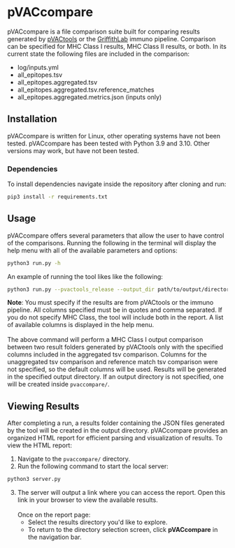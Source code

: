 # pVACcompare
pVACcompare is a file comparison suite built for comparing results generated by [pVACtools](https://github.com/griffithlab/pVACtools) or the [GriffithLab](https://github.com/griffithlab) immuno pipeline. Comparison can be specified for MHC Class I results, MHC Class II results, or both. In its current state the following files are included in the comparison:
- log/inputs.yml
- all_epitopes.tsv
- all_epitopes.aggregated.tsv
- all_epitopes.aggregated.tsv.reference_matches
- all_epitopes.aggregated.metrics.json (inputs only)
## Installation
pVACcompare is written for Linux, other operating systems have not been tested. pVACcompare has been tested with Python 3.9 and 3.10. Other versions may work, but have not been tested.
### Dependencies
To install dependencies navigate inside the repository after cloning and run:<br>
```bash
pip3 install -r requirements.txt
```
## Usage
pVACcompare offers several parameters that allow the user to have control of the comparisons. Running the following in the terminal will display the help menu with all of the available parameters and options:<br>
```bash
python3 run.py -h
```
An example of running the tool likes like the following:<br>
```bash
python3 run.py --pvactools_release --output_dir path/to/output/directory --mhc_class 1 --aggregated_columns 'Best Peptide', 'Best Transcript' version1/result version2/result
```
**Note**: You must specify if the results are from pVACtools or the immuno pipeline. All columns specified must be in quotes and comma separated. If you do not specify MHC Class, the tool will include both in the report. A list of available columns is displayed in the help menu.<br><br>
The above command will perform a MHC Class I output comparison between two result folders generated by pVACtools only with the specified columns included in the aggregated tsv comparison. Columns for the unaggregated tsv comparison and reference match tsv comparison were not specified, so the default columns will be used. Results will be generated in the specified output directory. If an output directory is not specified, one will be created inside ```pvaccompare/```.
## Viewing Results
After completing a run, a results folder containing the JSON files generated by the tool will be created in the output directory. pVACcompare provides an organized HTML report for efficient parsing and visualization of results. To view the HTML report:
1. Navigate to the ```pvaccompare/``` directory.
2. Run the following command to start the local server:
```bash
python3 server.py
```
3. The server will output a link where you can access the report. Open this link in your browser to view the available results.<br><br>
Once on the report page:
    - Select the results directory you'd like to explore.
    - To return to the directory selection screen, click **pVACcompare** in the navigation bar.